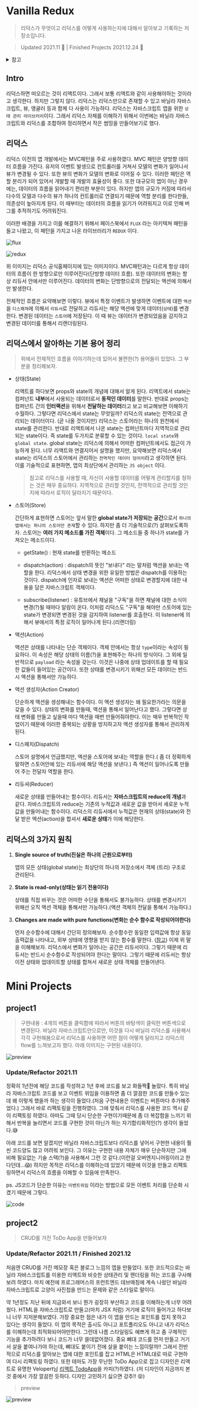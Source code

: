 # Vanilla Redux

> 리덕스가 무엇이고 리덕스를 어떻게 사용하는지에 대해서 알아보고 기록하는 저장소입니다.

> Updated 2021.11 🚀 | Finished Projects 2021.12.24 🥳

<details>
<summary>참고</summary>

- 📺 [생활코딩 리덕스](https://opentutorials.org/module/4078)

- 📗 [리덕스 공식 홈페이지](https://ko.redux.js.org/)

- 🗒 [리덕스(Redux)는 왜 쓰는 건데⁉](https://medium.com/@wooder2050/%EB%A6%AC%EB%8D%95%EC%8A%A4-redux-%EB%8A%94-%EC%99%9C-%EC%93%B0%EB%8A%94-%EA%B1%B4%EB%8D%B0-2eaafce30f27)

- 📕 [리액트를 다루는 기술](https://thebook.io/080203/ch16-01/)

</details>

## Intro

리덕스하면 떠오르는 것이 리액트이다. 그래서 보통 리액트와 같이 사용해야하는 것이라고 생각한다. 하지만 그렇지 않다. 리덕스는 리덕스만으로 존재할 수 있고 바닐라 자바스크립트, 뷰, 앵귤러 등과 함께 다 사용이 가능하다. 리덕스는 자바스크립트 앱을 위한 `상태 관리 라이브러리`이다. 그래서 리덕스 자체를 이해하기 위해서 이번에는 바닐라 자바스크립트와 리덕스를 조합하여 정리하면서 작은 썸띵을 만들어보기로 했다.

## 리덕스

리덕스 이전의 앱 개발에서는 MVC패턴을 주로 사용하였다. MVC 패턴은 양방향 데이터 흐름을 가진다. 유저의 이벤트 발생으로 컨트롤러를 거쳐서 모델의 변화가 일어나서 뷰가 변경될 수 있다. 또한 뷰의 변화가 모델의 변화로 이어질 수 있다. 이러한 패턴은 역할 분리가 되어 있어서 개발할 때 개발의 효율성이 좋다. 또한 대규모의 앱이 아닌 경우에는, 데이터의 흐름을 읽어내기 편리한 부분이 있다. 하지만 앱의 규모가 커짐에 따라서 다수의 모델과 다수의 뷰가 하나의 컨트롤러로 연결되기 때문에 역할 분리를 한다한들, 의존성이 높아지게 된다. 이 때부터는 데이터의 흐름을 읽기가 어려워지고 이로 인해 버그를 추적하기도 어려워진다.

이러한 배경을 가지고 이를 해결하기 위해서 페이스북에서 `FLUX` 라는 아키텍쳐 패턴을 들고 나왔고, 이 패턴을 가지고 나온 라이브러리가 `REDUX` 이다.

![flux](https://miro.medium.com/max/700/1*pgxTL69KXTYjupzGO015Ew.png)

![redux](https://ko.redux.js.org/assets/images/ReduxDataFlowDiagram-49fa8c3968371d9ef6f2a1486bd40a26.gif)

위 이미지는 리덕스 공식홈페이지에 있는 이미지이다. MVC패턴과는 다르게 항상 데이터의 흐름이 한 방향으로만 이루어진다(단방향 데이터 흐름). 또한 데이터의 변화는 항상 리듀서 안에서만 이루어진다. 데이터의 변화는 단방향으로의 전달되는 액션에 의해서만 발생한다.

전체적인 흐름은 요약해보면 이렇다. 뷰에서 특정 이벤트가 발생하면 이벤트에 대한 `액션`을 `디스패쳐`에 의해서 `리듀서`로 전달하고 리듀서는 해당 액션에 맞게 데이터(`상태`)를 변경한다. 변경된 데이터는 `스토어`에 저장된다. 이 때 뷰는 데이터가 변경되었음을 감지하고 변경된 데이터를 통해서 리랜더링된다.

## 리덕스에서 알아하는 기본 용어 정리

> 위에서 전체적인 흐름을 이야기하는데 있어서 불편한(?) 용어들이 있었다. 그 부분을 정리해보자.

- 상태(State)

  리액트를 하다보면 props와 state의 개념에 대해서 알게 된다. 리액트에서 state는 컴퍼넌트 **내부**에서 사용되는 데이터로서 **동적인 데이터**를 말한다. 반대로 props는 컴퍼넌트 간의 **인터랙션**을 위해서 **전달하는 데이터**라고 보고 비교해보면 이해하기 수월하다. 그렇다면 리덕스에서 state는 무엇일까? 리덕스의 state는 전역으로 관리되는 데이터이다. (곧 나올 것이지만) 리덕스는 스토어라는 하나의 원천에서 state를 관리한다. 반대로 리액트에서 나온 state는 컴퍼넌트마다 지역적으로 관리되는 state이다. 즉 state를 두가지로 분류할 수 있는 것이다. `local state`와 `global state`. global state는 리덕스에 의해서 어떠한 컴퍼넌트에서도 접근이 가능하게 된다. 너무 리액트와 연결지어서 설명을 했지만, 요약해보면 리덕스에서 state는 리덕스의 스토어에서 관리하는 `전역적인 데이터 덩어리`라고 생각하면 된다. 이를 기술적으로 표현하면, 앱의 최상단에서 관리하는 `JS object` 이다.

  > 참고로 리덕스를 사용할 때, 자신이 사용할 데이터를 어떻게 관리할지를 정하는 것은 매우 중요하다. 지역적으로 관리할 것인지, 전역적으로 관리할 것인지에 따라서 로직이 달라지기 때문이다.

- 스토어(Store)

  간단하게 표현하면 스토어는 앞서 말한 **global state가 저장되는 공간**으로서 `하나의 앱에서는 하나의 스토어만 존재`할 수 있다. 하지만 좀 더 기술적으로(?) 살펴보도록하자. 스토어는 **여러 가지 메소드를 가진 객체**이다. 그 메소드들 중 하나가 state를 가져오는 메소드이다.

  - getState() : 현재 state를 반환하는 메소드

  - dispatch(action) : dispatch의 뜻인 "보내다" 라는 말처럼 액션을 보내는 역할을 한다. 리덕스에서 상태 변경을 위한 유일한 방법은 dispatch를 이용하는 것이다. dispatch에 인자로 보내는 액션은 어떠한 상태로 변경할지에 대한 내용을 담은 자바스크립트 객체이다.

  - subscribe(listener) : 유튜브에서 채널을 "구독"을 하면 채널에 대한 소식이 변경(?)될 때마다 알람이 온다. 이처럼 리덕스도 "구독"을 해야만 스토어에 있는 state가 변경되면 변경된 것을 감지하여 listener를 호출한다. 이 listener에 의해서 뷰에서의 특정 로직이 일어나게 된다.(리랜더링)

- 액션(Action)

  액션은 상태를 나타내는 단순 객체이다. 객체 안에서는 항상 `type`이라는 속성이 필요하다. 이 속성은 해당 상태의 이름(?)을 표현해주는 하나의 방식이다. 그 외에 일반적으로 `payload` 라는 속성을 갖는다. 이것은 나중에 상태 업데이트를 할 때 필요한 값들이 들어있는 공간이다. 또한 상태를 변경시키기 위해선 모든 데이터는 반드시 액션을 통해서만 가능하다.

- 액션 생성자(Action Creator)

  단순하게 액션을 생성해내는 함수이다. 이 액션 생성자는 왜 필요한가라는 의문을 갖을 수 있다. 상태의 변화를 만들때, 액션을 통해서 일어난다고 했다. 그렇다면 상태 변화를 만들고 싶을때 마다 액션을 매번 만들어줘야한다. 이는 매우 반복적인 작업이기 때문에 이러한 중복되는 상황을 방지하고자 액션 생성자를 통해서 관리하게 된다.

- 디스패치(Dispatch)

  스토어 설명에서 언급했지만, 액션을 스토어에 보내는 역할을 한다.( 좀 더 정확하게 말하면 스토어안에 있는 리듀서에 해당 액션을 보낸다.) 즉 액션이 일어나도록 만들어 주는 전달자 역할을 한다.

- 리듀셔(Reducer)

  새로운 상태를 만들어내는 함수이다. 리듀서는 **자바스크립트의 reduce의 개념**과 같다. 자바스크립트의 reduce는 기존의 누적값과 새로운 값을 받아서 새로운 누적값을 만들어내는 함수이다. 리덕스의 리듀서에서 누적값은 현재의 상태(state)와 전달 받은 액션(action)을 합셔서 **새로운 상태**가 이에 해당한다.

## 리덕스의 3가지 원칙

1. **Single source of truth(진실은 하나의 근원으로부터)**

   앱의 모든 상태(global state)는 최상단의 하나의 저장소에서 객체 (트리) 구조로 관리된다.

2. **State is read-only(상태는 읽기 전용이다)**

   상태를 직접 바꾸는 것은 어떠한 수단을 통해서도 불가능하다. 상태를 변경시키기 위해선 오직 액션 객체을 통해서만 가능하다.(액션 객체의 전달을 통해서 가능하다.)

3. **Changes are made with pure functions(변화는 순수 함수로 작성되어야한다)**

   먼저 순수함수에 대해서 간단히 정의해보자. 순수함수란 동일한 입력값에 항상 동일 출력값을 나타내고, 외부 상태에 영향을 받지 않는 함수를 말한다. ([참고](https://velog.io/@recordboy/%ED%95%A8%EC%88%98%ED%98%95-%ED%94%84%EB%A1%9C%EA%B7%B8%EB%9E%98%EB%B0%8D%EC%9D%98-%EC%88%9C%EC%88%98-%ED%95%A8%EC%88%98Pure-Function)) 이제 위 말을 이해해보자. 리덕스에서 변화가 일어나는 공간은 리듀서이다. 그렇기 때문에 리듀서는 반드시 순수함수로 작성되어야 한다는 말이다. 그렇기 때문에 리듀서는 항상 이전 상태와 업데이트할 상태를 합쳐서 새로운 상태 객체를 만들어낸다.

# Mini Projects

## project1

> 구현내용 : 4개의 버튼을 클릭함에 따라서 버튼의 바탕색이 클릭한 버튼색으로 변경된다. 바닐라 자바스크립트만으로만, 이것을 다시 바닐라 리덕스를 사용해서 각각 구현해봄으로서 리덕스를 사용하면 어떤 점이 어떻게 달라지고 리덕스의 flow를 느껴보고자 했다. 아래 이미지는 구현된 내용이다.

![preview](screenshots/project1-preview.gif)

### Update/Refactor 2021.11

정확히 1년전에 해당 코드를 작성하고 1년 후에 코드를 보고 화들짝😬 놀랐다. 특히 바닐라 자바스크립트 코드를 보고 이벤트 위임을 이용하면 좀 더 깔끔한 코드를 만들수 있는데 왜 이렇게 했을까 하는 생각이 들었다.(처음 구현내용은 이벤트는 버튼마다 추가해주었다.) 그래서 바로 리팩토링을 진행하였다. 그에 맞춰서 리덕스를 사용한 코드 역시 같이 리팩토링 하였다. 아마도 그때 당시 단순한 구현이기때문에 좀 더 복잡함을 느끼기 위해서 반복을 늘리면서 코드를 구현한 것이 아닌가 하는 자기합리화적인(?) 생각이 들었다.😅

아래 코드를 보면 알겠지만 바닐라 자바스크립트보다 리덕스를 넣어서 구현한 내용이 훨씬 코드양도 많고 어려워 보인다. 그 이유는 구현한 내용 자체가 매우 단순하지만 그에 비해 필요없는 기술 스택(?)을 사용해서 그런 것 같다.(이런걸 오버엔지니어링이라고 한다던데...😱) 하지만 목적은 리덕스를 이해하는데 있었기 때문에 이것을 만들고 리팩토링하면서 리덕스의 흐름을 이해할 수 있음에 만족한다.

ps. JS코드가 단순한 이유는 `이벤트위임` 이라는 방법으로 모든 이벤트 처리를 단순화 시켰기 때문에 그렇다.

![code](/screenshots/code.png)

## project2

> CRUD를 가진 ToDo App을 만들어보자

### Update/Refactor 2021.11 / Finished 2021.12

처음엔 CRUD를 가진 메모장 혹은 블로그 느낌의 앱을 만들었다. 또한 코드적으로는 바닐라 자바스크립트를 이용한 리액트와 비슷한 상태관리 및 랜더링을 하는 코드를 구사해보려 하였다. 마치 예전에 프로그래머스의 프런트엔드 데브매칭에 계속 나왔던 바닐라 자바스크립트로 고양이 사진첩을 만드는 문제와 같은 스타일로 말이다.

약 1년정도 지난 뒤에 지금와서 보니 뭔가 굉장히 부산하고 코드를 이해하는게 너무 어려웠다. HTML을 자바스크립트로 만들고(마치 JSX 처럼) 거기에 로직이 들어가고 하다보니 너무 지저분해보였다. 가장 중요한 점은 내가 이 앱을 만드는 포인트를 잡지 못하고 있다는 생각이 들었다. 이 앱의 목적은 출시도 아니고 포트폴리오도 아니고 내가 리덕스를 이해하는데 최적화되어야만한다. 그런데 나름 스타일링도 예쁘게 하고 좀 구체적인 기능을 추가하려다 보니 코드가 너무 쓸데없어졌다. 중요 뼈대 코드를 먼저 만들고 거기서 살을 붙여나가야 하는데, 뼈대도 붙이기 전에 살을 붙이는 느낌이랄까!! 그래서 전반적으로 리덕스를 알아보는 앱에 대한 포인트를 잡고 HTML은 HTML대로 따로 구현하여 다시 리팩토링 하였다. 또한 테마도 가장 무난한 ToDo App으로 잡고 디자인은 리액트로 유명한 Velopert님 [리액트 TodoApp](https://mashup-todolist.surge.sh/)을 카피(?)하였다. (저 디자인이 지금까지 본 것 중에서 가장 깔끔한 듯하다. 디자인 고민하기 싫으면 강추!! 😝)

> preview

![preview](./screenshots/project2-preview.gif)
